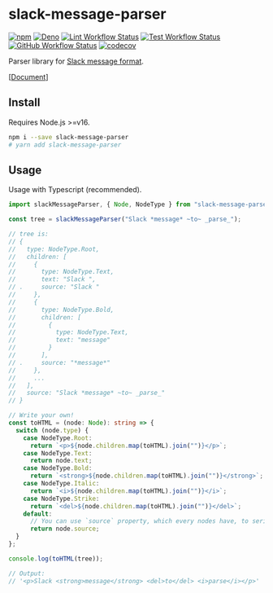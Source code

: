 # slack-message-parser

[![npm](https://img.shields.io/npm/v/slack-message-parser)](https://www.npmjs.com/package/slack-message-parser)
[![Deno](https://deno.land/badge/slack_message_parser/version)](https://deno.land/x/slack_message_parser)
[![Lint Workflow Status](https://img.shields.io/github/workflow/status/pocka/slack-message-parser/Lint%20files?label=lint)](https://github.com/pocka/slack-message-parser/actions/workflows/lint.yml)
[![Test Workflow Status](https://img.shields.io/github/workflow/status/pocka/slack-message-parser/Test%20and%20collect%20coverage?label=test)](https://github.com/pocka/slack-message-parser/actions/workflows/test.yml)
[![GitHub Workflow Status](https://img.shields.io/github/workflow/status/pocka/slack-message-parser/Deploy%20Docs?label=docs%20deploy)](https://github.com/pocka/slack-message-parser/actions/workflows/docs-deploy.yml)
[![codecov](https://img.shields.io/codecov/c/github/pocka/slack-message-parser)](https://codecov.io/gh/pocka/slack-message-parser)

Parser library for [Slack message format](https://api.slack.com/docs/message-formatting).

[[Document](https://pocka.github.io/slack-message-parser/)]

## Install

Requires Node.js >=v16.

```sh
npm i --save slack-message-parser
# yarn add slack-message-parser
```

## Usage

Usage with Typescript (recommended).

```ts
import slackMessageParser, { Node, NodeType } from "slack-message-parser";

const tree = slackMessageParser("Slack *message* ~to~ _parse_");

// tree is:
// {
//   type: NodeType.Root,
//   children: [
//     {
//       type: NodeType.Text,
//       text: "Slack ",
// .     source: "Slack "
//     },
//     {
//       type: NodeType.Bold,
//       children: [
//         {
//           type: NodeType.Text,
//           text: "message"
//         }
//       ],
// .     source: "*message*"
//     },
//     ...
//   ],
//   source: "Slack *message* ~to~ _parse_"
// }

// Write your own!
const toHTML = (node: Node): string => {
  switch (node.type) {
    case NodeType.Root:
      return `<p>${node.children.map(toHTML).join("")}</p>`;
    case NodeType.Text:
      return node.text;
    case NodeType.Bold:
      return `<strong>${node.children.map(toHTML).join("")}</strong>`;
    case NodeType.Italic:
      return `<i>${node.children.map(toHTML).join("")}</i>`;
    case NodeType.Strike:
      return `<del>${node.children.map(toHTML).join("")}</del>`;
    default:
      // You can use `source` property, which every nodes have, to serialize unknown nodes as-is
      return node.source;
  }
};

console.log(toHTML(tree));

// Output:
// '<p>Slack <strong>message</strong> <del>to</del> <i>parse</i></p>'
```
